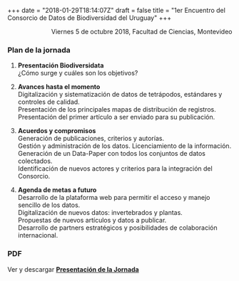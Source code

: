 +++
date = "2018-01-29T18:14:07Z"
draft = false
title = "1er Encuentro del Consorcio de Datos de Biodiversidad del Uruguay"
+++

<p style='text-align: right;'>
Viernes 5 de octubre 2018, 
Facultad de Ciencias, 
Montevideo
</p>


### Plan de la jornada

1. **Presentación Biodiversidata**  
¿Cómo surge y cuáles son los objetivos?


2. **Avances hasta el momento**  
Digitalización y sistematización de datos de tetrápodos, estándares y controles de calidad.  
Presentación de los principales mapas de distribución de registros.  
Presentación del primer artículo a ser enviado para su publicación.  


3. **Acuerdos y compromisos**  
Generación de publicaciones, criterios y autorías.  
Gestión y administración de los datos. Licenciamiento de la información.  
Generación de un Data-Paper con todos los conjuntos de datos colectados.  
Identificación de nuevos actores y criterios para la integración del Consorcio.  


4. **Agenda de metas a futuro**  
Desarrollo de la plataforma web para permitir el acceso y manejo sencillo de los datos.  
Digitalización de nuevos datos: invertebrados y plantas.  
Propuestas de nuevos artículos y datos a publicar.  
Desarrollo de partners estratégicos y posibilidades de colaboración internacional.  


### PDF 

Ver y descargar **[Presentación de la Jornada](https://github.com/bienflorencia/consorcio/tree/master/data/PresentationBiodiversidata.pdf)**

